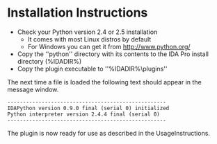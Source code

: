 # Installation Instructions #

  * Check your Python version 2.4 or 2.5 installation
    * It comes with most Linux distros by default
    * For Windows you can get it from http://www.python.org/
  * Copy the ''python'' directory with its contents to the IDA Pro install directory (%IDADIR%)
  * Copy the plugin executable to ''%IDADIR%\plugins\''

The next time a file is loaded the following text should appear in the message window.

```
---------------------------------------------------
IDAPython version 0.9.0 final (serial 0) initialized                           
Python interpreter version 2.4.4 final (serial 0)
---------------------------------------------------
```

The plugin is now ready for use as described in the UsageInstructions.